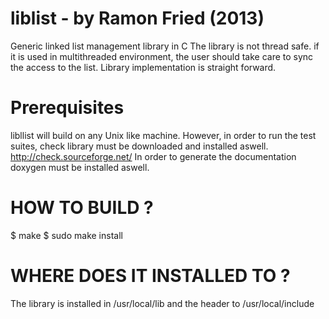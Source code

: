 liblist - by Ramon Fried (2013)
=======
Generic linked list management library in C
The library is not thread safe. if it is used in multithreaded environment, 
the user should take care to sync the access to the list.
Library implementation is straight forward.

Prerequisites
=============
libllist will build on any Unix like machine.
However, in order to run the test suites, check library must be downloaded and installed aswell. http://check.sourceforge.net/
In order to generate the documentation doxygen must be installed aswell.

HOW TO BUILD ?
==============
$ make
$ sudo make install

WHERE DOES IT INSTALLED TO ?
============================
The library is installed in /usr/local/lib and the header to /usr/local/include


